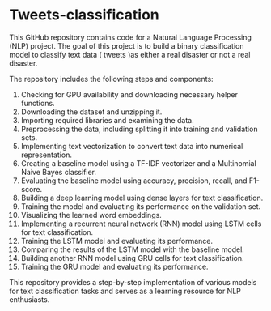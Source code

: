 # Tweets-classification
This GitHub repository contains code for a Natural Language Processing (NLP) project. The goal of this project is to build a binary classification model to classify text data ( tweets )as either a real disaster or not a real disaster.

The repository includes the following steps and components:

1. Checking for GPU availability and downloading necessary helper functions.
2. Downloading the dataset and unzipping it.
3. Importing required libraries and examining the data.
4. Preprocessing the data, including splitting it into training and validation sets.
5. Implementing text vectorization to convert text data into numerical representation.
6. Creating a baseline model using a TF-IDF vectorizer and a Multinomial Naive Bayes classifier.
7. Evaluating the baseline model using accuracy, precision, recall, and F1-score.
8. Building a deep learning model using dense layers for text classification.
9. Training the model and evaluating its performance on the validation set.
10. Visualizing the learned word embeddings.
11. Implementing a recurrent neural network (RNN) model using LSTM cells for text classification.
12. Training the LSTM model and evaluating its performance.
13. Comparing the results of the LSTM model with the baseline model.
14. Building another RNN model using GRU cells for text classification.
15. Training the GRU model and evaluating its performance.

This repository provides a step-by-step implementation of various models for text classification tasks and serves as a learning resource for NLP enthusiasts.
